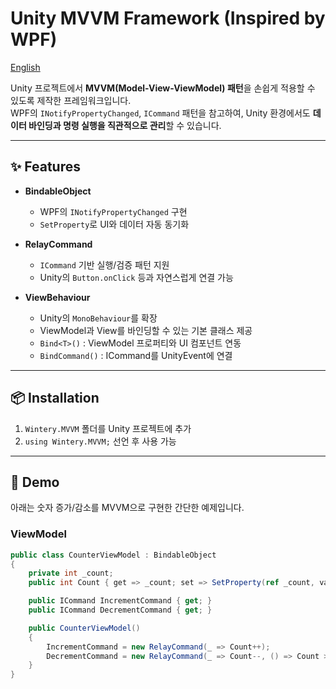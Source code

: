 # Unity MVVM Framework (Inspired by WPF)

[English](./README.en.md)

Unity 프로젝트에서 **MVVM(Model-View-ViewModel) 패턴**을 손쉽게 적용할 수 있도록 제작한 프레임워크입니다.  
WPF의 `INotifyPropertyChanged`, `ICommand` 패턴을 참고하여, Unity 환경에서도 **데이터 바인딩과 명령 실행을 직관적으로 관리**할 수 있습니다.

---

## ✨ Features
- **BindableObject**
  - WPF의 `INotifyPropertyChanged` 구현
  - `SetProperty`로 UI와 데이터 자동 동기화

- **RelayCommand**
  - `ICommand` 기반 실행/검증 패턴 지원
  - Unity의 `Button.onClick` 등과 자연스럽게 연결 가능

- **ViewBehaviour**
  - Unity의 `MonoBehaviour`를 확장
  - ViewModel과 View를 바인딩할 수 있는 기본 클래스 제공
  - `Bind<T>()` : ViewModel 프로퍼티와 UI 컴포넌트 연동
  - `BindCommand()` : ICommand를 UnityEvent에 연결

---

## 📦 Installation
1. `Wintery.MVVM` 폴더를 Unity 프로젝트에 추가
2. `using Wintery.MVVM;` 선언 후 사용 가능

---

## 🚀 Demo
아래는 숫자 증가/감소를 MVVM으로 구현한 간단한 예제입니다.

### ViewModel
```csharp
public class CounterViewModel : BindableObject
{
    private int _count;
    public int Count { get => _count; set => SetProperty(ref _count, value); }

    public ICommand IncrementCommand { get; }
    public ICommand DecrementCommand { get; }

    public CounterViewModel()
    {
        IncrementCommand = new RelayCommand(_ => Count++);
        DecrementCommand = new RelayCommand(_ => Count--, () => Count > 0);
    }
}
